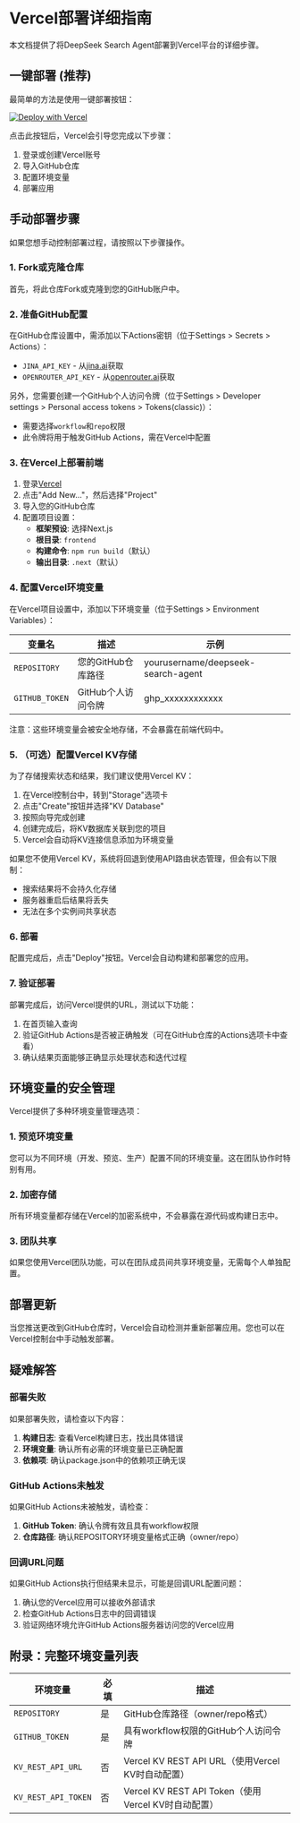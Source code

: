 # Vercel部署详细指南

本文档提供了将DeepSeek Search Agent部署到Vercel平台的详细步骤。

## 一键部署 (推荐)

最简单的方法是使用一键部署按钮：

[![Deploy with Vercel](https://vercel.com/button)](https://vercel.com/new/clone?repository-url=https%3A%2F%2Fgithub.com%2F6uu1%2Fdeepseek-search-agent&env=REPOSITORY,GITHUB_TOKEN&project-name=deepseek-search-agent&repository-name=deepseek-search-agent)

点击此按钮后，Vercel会引导您完成以下步骤：
1. 登录或创建Vercel账号
2. 导入GitHub仓库
3. 配置环境变量
4. 部署应用

## 手动部署步骤

如果您想手动控制部署过程，请按照以下步骤操作。

### 1. Fork或克隆仓库

首先，将此仓库Fork或克隆到您的GitHub账户中。

### 2. 准备GitHub配置

在GitHub仓库设置中，需添加以下Actions密钥（位于Settings > Secrets > Actions）：
- `JINA_API_KEY` - 从[jina.ai](https://jina.ai)获取
- `OPENROUTER_API_KEY` - 从[openrouter.ai](https://openrouter.ai)获取

另外，您需要创建一个GitHub个人访问令牌（位于Settings > Developer settings > Personal access tokens > Tokens(classic)）：
- 需要选择`workflow`和`repo`权限
- 此令牌将用于触发GitHub Actions，需在Vercel中配置

### 3. 在Vercel上部署前端

1. 登录[Vercel](https://vercel.com)
2. 点击"Add New..."，然后选择"Project"
3. 导入您的GitHub仓库
4. 配置项目设置：
   - **框架预设**: 选择Next.js
   - **根目录**: `frontend`
   - **构建命令**: `npm run build`（默认）
   - **输出目录**: `.next`（默认）

### 4. 配置Vercel环境变量

在Vercel项目设置中，添加以下环境变量（位于Settings > Environment Variables）：

| 变量名 | 描述 | 示例 |
|--------|------|-------|
| `REPOSITORY` | 您的GitHub仓库路径 | yourusername/deepseek-search-agent |
| `GITHUB_TOKEN` | GitHub个人访问令牌 | ghp_xxxxxxxxxxxx |

注意：这些环境变量会被安全地存储，不会暴露在前端代码中。

### 5. （可选）配置Vercel KV存储

为了存储搜索状态和结果，我们建议使用Vercel KV：

1. 在Vercel控制台中，转到"Storage"选项卡
2. 点击"Create"按钮并选择"KV Database"
3. 按照向导完成创建
4. 创建完成后，将KV数据库关联到您的项目
5. Vercel会自动将KV连接信息添加为环境变量

如果您不使用Vercel KV，系统将回退到使用API路由状态管理，但会有以下限制：
- 搜索结果将不会持久化存储
- 服务器重启后结果将丢失
- 无法在多个实例间共享状态

### 6. 部署

配置完成后，点击"Deploy"按钮。Vercel会自动构建和部署您的应用。

### 7. 验证部署

部署完成后，访问Vercel提供的URL，测试以下功能：

1. 在首页输入查询
2. 验证GitHub Actions是否被正确触发（可在GitHub仓库的Actions选项卡中查看）
3. 确认结果页面能够正确显示处理状态和迭代过程

## 环境变量的安全管理

Vercel提供了多种环境变量管理选项：

### 1. 预览环境变量

您可以为不同环境（开发、预览、生产）配置不同的环境变量。这在团队协作时特别有用。

### 2. 加密存储

所有环境变量都存储在Vercel的加密系统中，不会暴露在源代码或构建日志中。

### 3. 团队共享

如果您使用Vercel团队功能，可以在团队成员间共享环境变量，无需每个人单独配置。

## 部署更新

当您推送更改到GitHub仓库时，Vercel会自动检测并重新部署应用。您也可以在Vercel控制台中手动触发部署。

## 疑难解答

### 部署失败

如果部署失败，请检查以下内容：

1. **构建日志**: 查看Vercel构建日志，找出具体错误
2. **环境变量**: 确认所有必需的环境变量已正确配置
3. **依赖项**: 确认package.json中的依赖项正确无误

### GitHub Actions未触发

如果GitHub Actions未被触发，请检查：

1. **GitHub Token**: 确认令牌有效且具有workflow权限
2. **仓库路径**: 确认REPOSITORY环境变量格式正确（owner/repo）

### 回调URL问题

如果GitHub Actions执行但结果未显示，可能是回调URL配置问题：

1. 确认您的Vercel应用可以接收外部请求
2. 检查GitHub Actions日志中的回调错误
3. 验证网络环境允许GitHub Actions服务器访问您的Vercel应用

## 附录：完整环境变量列表

| 环境变量 | 必填 | 描述 |
|---------|-----|------|
| `REPOSITORY` | 是 | GitHub仓库路径（owner/repo格式） |
| `GITHUB_TOKEN` | 是 | 具有workflow权限的GitHub个人访问令牌 |
| `KV_REST_API_URL` | 否 | Vercel KV REST API URL（使用Vercel KV时自动配置） |
| `KV_REST_API_TOKEN` | 否 | Vercel KV REST API Token（使用Vercel KV时自动配置） |